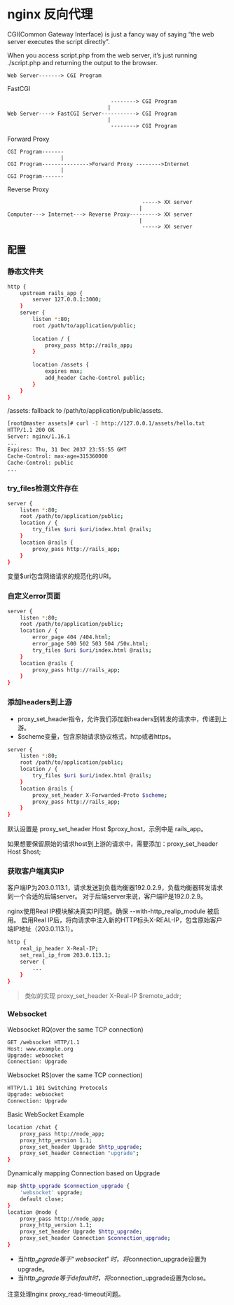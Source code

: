 # nginx 反向代理
CGI(Common Gateway Interface) is just a fancy way of saying “the web server executes the script directly”. 

When you access script.php from the web server, it’s just running ./script.php and returning the output to the browser.
```
Web Server-------> CGI Program
```

FastCGI
```
                                 --------> CGI Program
                                |
Web Server----> FastCGI Server-----------> CGI Program
                                |
                                 --------> CGI Program
```

Forward Proxy
```
CGI Program-------
                 |
CGI Program--------------->Forward Proxy -------->Internet
                 |
CGI Program-------
```

Reverse Proxy
```
                                           -----> XX server
                                          |
Computer---> Internet---> Reverse Proxy---------> XX server
                                          |
                                           -----> XX server
```
## 配置
### 静态文件夹
```bash
http {
	upstream rails_app {
		server 127.0.0.1:3000;
	}
	server {
		listen *:80;
		root /path/to/application/public;
		
		location / {
			proxy_pass http://rails_app;
		}
		
		location /assets {
			expires max;
			add_header Cache-Control public;
		}
	}
}
```
/assets: fallback to /path/to/application/public/assets.

```bash
[root@master assets]# curl -I http://127.0.0.1/assets/hello.txt
HTTP/1.1 200 OK
Server: nginx/1.16.1
...
Expires: Thu, 31 Dec 2037 23:55:55 GMT
Cache-Control: max-age=315360000
Cache-Control: public
...
```

### try_files检测文件存在
```bash
server {
	listen *:80;
	root /path/to/application/public;
	location / {
		try_files $uri $uri/index.html @rails;
	}
	location @rails {
		proxy_pass http://rails_app;
	}
}
```
变量$uri包含网络请求的规范化的URI。

### 自定义error页面
```bash
server {
	listen *:80;
	root /path/to/application/public;
	location / {
		error_page 404 /404.html;
		error_page 500 502 503 504 /50x.html;
		try_files $uri $uri/index.html @rails;
	}
	location @rails {
		proxy_pass http://rails_app;
	}
}
```
### 添加headers到上游
- proxy_set_header指令，允许我们添加新headers到转发的请求中，传递到上游。
- $scheme变量，包含原始请求协议格式，http或者https。
```bash
server {
	listen *:80;
	root /path/to/application/public;
	location / {
		try_files $uri $uri/index.html @rails;
	}
	location @rails {
		proxy_set_header X-Forwarded-Proto $scheme;
		proxy_pass http://rails_app;
	}
}
```

默认设置是 proxy_set_header Host $proxy_host，示例中是 rails_app。

如果想要保留原始的请求host到上游的请求中，需要添加：proxy_set_header Host $host;

### 获取客户端真实IP
客户端IP为203.0.113.1，请求发送到负载均衡器192.0.2.9，负载均衡器转发请求到一个合适的后端server。
对于后端server来说，客户端IP是192.0.2.9。

nginx使用Real IP模块解决真实IP问题。确保 --with-http_realip_module 被启用。
启用Real IP后，将向请求中注入新的HTTP标头X-REAL-IP，包含原始客户端IP地址（203.0.113.1）。
```bash
http {
	real_ip_header X-Real-IP;
	set_real_ip_from 203.0.113.1;
	server {
		...
	}
}
```
> 类似的实现 proxy_set_header X-Real-IP $remote_addr;

### Websocket
Websocket RQ(over the same TCP connection)
```bash
GET /websocket HTTP/1.1
Host: www.example.org
Upgrade: websocket
Connection: Upgrade
```

Websocket RS(over the same TCP connection)
```bash
HTTP/1.1 101 Switching Protocols
Upgrade: websocket
Connection: Upgrade
```

Basic WebSocket Example
```bash
location /chat {
	proxy_pass http://node_app;
	proxy_http_version 1.1;
	proxy_set_header Upgrade $http_upgrade;
	proxy_set_header Connection "upgrade";
}
```

Dynamically mapping Connection based on Upgrade
```bash
map $http_upgrade $connection_upgrade {
	'websocket' upgrade;
	default close;
}
location @node {
	proxy_pass http://node_app;
	proxy_http_version 1.1;
	proxy_set_header Upgrade $http_upgrade;
	proxy_set_header Connection $connection_upgrade;
}
```

- 当$http_upgrade等于“websocket”时，将$connection_upgrade设置为upgrade。
- 当$http_upgrade等于default时，将$connection_upgrade设置为close。

注意处理nginx proxy_read-timeout问题。